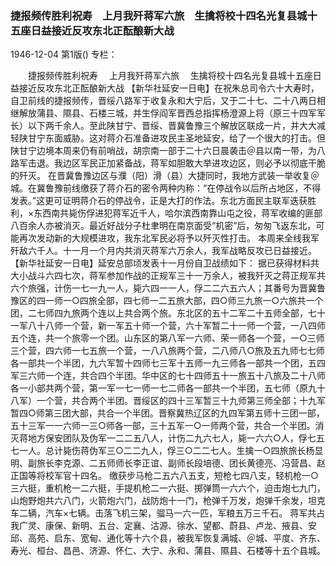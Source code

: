 ### 捷报频传胜利祝寿　上月我歼蒋军六旅　生擒将校十四名光复县城十五座日益接近反攻东北正酝酿新大战

1946-12-04
第1版()
专栏：

　　捷报频传胜利祝寿
  　上月我歼蒋军六旅
  　生擒将校十四名光复县城十五座日益接近反攻东北正酝酿新大战
    【新华社延安一日电】在祝朱总司令六十大寿时，自卫前线的捷报频传，晋绥八路军于收复永和大宁后，又于二十七、二十八两日相继解放蒲县、隰县、石楼三城，并生俘阎军晋西总指挥杨澄源上将（原三十四军军长）以下两千余人。至此陕甘宁、晋绥、晋冀鲁豫三个解放区联成一片，并大大减轻陕甘宁东面威胁。这对蒋介石准备进攻民主圣地延安，给了一个很大的打击。但陕甘宁边境本周来仍有前哨战，胡宗南一部于二十六日晨袭击＠县以南一带，为八路军击退。我边区军民正加紧备战，蒋军如胆敢大举进攻边区，则必予以彻底干脆的歼灭。
    在晋冀鲁豫边区与濮（阳）滑（县）大捷同时，我地方武装一举收复＠城。在冀鲁豫前线缴获了蒋介石的密令两种内称：“在停战令以后所占地区，不得发表。”这更可证明蒋介石的停战令，正是大打的作法。东北方面民主联军迭获胜利，×东西南共毙伤俘进犯蒋军近千人，哈尔滨西南靠山屯之役，蒋军收编的匪部八百余人亦被消灭。最近好战分子杜聿明在南京面受“机密”后，匆匆飞返东北，可能再次发动新的大规模进攻，我东北军民必将予以歼灭性打击。
    本周来全线我军歼敌六千人。十一月一个月内共消灭蒋军六万余人，我军战略反攻已日益接近。
    【新华社延安一日电】延安总部顷发表十一月份自卫战绩如下：
    据已获得材料共大小战斗六四七次，蒋军参加作战的正规军三十一万余人，被我歼灭之蒋正规军共六个旅强，计伤一七一九一人，毙六四一一人，俘二二六五六人；其番号为晋冀鲁豫区的四一师一○四旅全部，四七师一二五旅大部，四○师三九旅一○六旅共一个团，二七师四九旅两个连以上共合两个旅。东北区的五十二军二十五师全部，七十一军八十八师一个营，新一军五十师一个营，六十军暂二十一师一个营，一八四师五个连，共一个旅零一个团。山东区的第八军一六师、荣一师各一个营，一○三师三个营，四六师一七五旅一个营，一八八旅两个营，二八师八○旅及五九师七七师各一部共一个半团，九六军暂十四师七三军十五师一九三师各一部共一个团，五四军三六师一个连，共合四个半团。华中区的七十四师五十一旅五十八旅及二十八师各一小部共两个营，第一军一七一师一七二师各一部共一个半团，五七师（原九十八军）一个营，共合两个半团。晋绥区的四十三军暂三十九师第三师全部；十九军暂四○师第三团大部，共合一个半团。晋察冀热辽区的九四军第五师十三团一部，五十三军一一六师一三○师各一部，三十五军一○一师两个营，共合一个半团。消灭蒋地方保安团队及伪军一二二五八人，计伤二九六七人，毙一六六○人，俘七五七一人。总计毙伤蒋伪军三○二二九人，俘三○二二七人。生擒一○四旅旅长杨显明、副旅长李克源、二五师师长李正谊、副师长段培德、团长黄德亮、冯营昌、赵正国等将校军官十四名。
    缴获步马枪二五六八五支，短枪七四八支，轻机枪一○三六挺，重机枪一二六挺，手提机枪二一六挺、掷弹筒一六六个，迫击炮七九门，山炮野炮共六八门，火箭炮六门，战防炮十一门，枪弹千万发，炮弹千余发，坦克车二辆，汽车×七辆。击落飞机三架，骝马一六一匹，军粮五万三千石。
    蒋军共占我广灵、康保、新明、五台、定襄、沽源、徐水、望都、蔚县、卢龙、掖县、安邱、高苑、启东、宽甸、通化等十六个县，被我军恢复满城、＠城、平度、齐东、寿光、桓台、昌邑、济源、怀仁、大宁、永和、蒲县、隰县、石楼等十五个县城。
